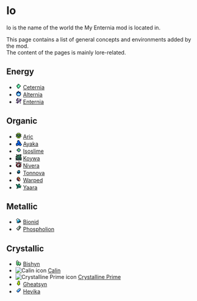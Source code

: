 # Io

Io is the name of the world the My Enternia mod is located in.

This page contains a list of general concepts and environments added by the mod.  
The content of the pages is mainly lore-related.

## Energy

- <img src="https://raw.githubusercontent.com/Ceterai/Enternia/main/damage/ct_impulse.png" alt="icon" width="16" height="16"/> [Ceternia](https://ceterai.github.io/MyEnternia/Wiki/Ceternia)
- <img src="https://raw.githubusercontent.com/Ceterai/Enternia/main/damage/ct_plasma.png" alt="icon" width="16" height="16"/> [Alternia](https://ceterai.github.io/MyEnternia/Wiki/Alternia)
- <img src="https://raw.githubusercontent.com/Ceterai/Enternia/main/damage/ct_ionic.png" alt="icon" width="16" height="16"/> [Enternia](https://ceterai.github.io/MyEnternia/Wiki/Enternia)

## Organic

- <img src="https://raw.githubusercontent.com/Ceterai/Enternia/main/items/active/alta/loot/biome/ct_shroomic_loot.png" alt="icon" width="16" height="16"/> [Aric](https://ceterai.github.io/MyEnternia/Wiki/Aric)
- <img src="https://raw.githubusercontent.com/Ceterai/Enternia/main/objects/biome/alterash/ayaka/ct_aya_pile/icon.png" alt="icon" width="16" height="16"/> [Ayaka](https://ceterai.github.io/MyEnternia/Wiki/Ayaka)
- <img src="https://raw.githubusercontent.com/Ceterai/Enternia/main/items/throwables/ct_isoslime_ball.png" alt="icon" width="16" height="16"/> [Isoslime](https://ceterai.github.io/MyEnternia/Wiki/Isoslime)
- <img src="https://raw.githubusercontent.com/Ceterai/Enternia/main/objects/biome/alterash/koywa/grass/bushy/icon.png" alt="icon" width="16" height="16"/> [Koywa](https://ceterai.github.io/MyEnternia/Wiki/Koywa)
- <img src="https://raw.githubusercontent.com/Ceterai/Enternia/main/objects/biome/alterash/warped/ct_nivera_thorns/icon.png" alt="icon" width="16" height="16"/> [Nivera](https://ceterai.github.io/MyEnternia/Wiki/Nivera)
- <img src="https://raw.githubusercontent.com/Ceterai/Enternia/main/items/throwables/ct_tonna.png" alt="icon" width="16" height="16"/> [Tonnova](https://ceterai.github.io/MyEnternia/Wiki/Tonnova)
- <img src="https://raw.githubusercontent.com/Ceterai/Enternia/main/items/throwables/ct_warped_hive.png" alt="icon" width="16" height="16"/> [Warped](https://ceterai.github.io/MyEnternia/Wiki/Warped)
- <img src="https://raw.githubusercontent.com/Ceterai/Enternia/main/items/generic/produce/ct_yaara_root.png" alt="icon" width="16" height="16"/> [Yaara](https://ceterai.github.io/MyEnternia/Wiki/Yaara)

## Metallic

- <img src="https://raw.githubusercontent.com/Ceterai/Enternia/main/items/generic/crafting/ct_bionid.png" alt="icon" width="16" height="16"/> [Bionid](https://ceterai.github.io/MyEnternia/Wiki/Bionid)
- <img src="https://raw.githubusercontent.com/Ceterai/Enternia/main/items/generic/crafting/ct_phospholion.png" alt="icon" width="16" height="16"/> [Phospholion](https://ceterai.github.io/MyEnternia/Wiki/Phospholion)

## Crystallic

- <img src="https://raw.githubusercontent.com/Ceterai/Enternia/main/objects/biome/alterash_prime/bishyn/ct_poison_crystal1/icon.png" alt="icon" width="16" height="16"/> [Bishyn](https://ceterai.github.io/MyEnternia/Wiki/Bishyn)
- <img src="https://starbounder.org/mediawiki/images/3/31/Crystal.png" alt="Calin icon" width="10" height="14"/> [Calin](https://ceterai.github.io/MyEnternia/Wiki/Calin)
- <img src="https://starbounder.org/mediawiki/images/0/01/Crystal_Plant_Crop.png" alt="Crystalline Prime icon" width="15" height="14"/> [Crystalline Prime](https://ceterai.github.io/MyEnternia/Wiki/CrystallinePrime)
- <img src="https://raw.githubusercontent.com/Ceterai/Enternia/main/items/throwables/ct_gheatsyn_shard.png" alt="icon" width="16" height="16"/> [Gheatsyn](https://ceterai.github.io/MyEnternia/Wiki/Gheatsyn)
- <img src="https://raw.githubusercontent.com/Ceterai/Enternia/main/items/generic/crafting/ct_alternia_shard.png" alt="icon" width="16" height="16"/> [Hevika](https://ceterai.github.io/MyEnternia/Wiki/Hevika)
